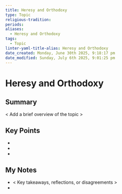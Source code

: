 ```yaml
---
title: Heresy and Orthodoxy
type: Topic
religious-tradition: 
periods: 
aliases:
  - Heresy and Orthodoxy
tags:
  - Topic
linter-yaml-title-alias: Heresy and Orthodoxy
date_created: Monday, June 30th 2025, 9:18:17 pm
date_modified: Sunday, July 6th 2025, 9:01:25 pm
---
```


# Heresy and Orthodoxy

## Summary
< Add a brief overview of the topic >

## Key Points
- 
- 
- 

## My Notes
- < Key takeaways, reflections, or disagreements >
- 